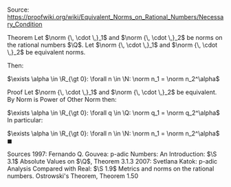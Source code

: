 # 

Source: https://proofwiki.org/wiki/Equivalent_Norms_on_Rational_Numbers/Necessary_Condition

Theorem
Let $\norm {\, \cdot \,}_1$ and $\norm {\, \cdot \,}_2$ be norms on the rational numbers $\Q$.
Let $\norm {\, \cdot \,}_1$ and $\norm {\, \cdot \,}_2$ be equivalent norms.

Then:

$\exists \alpha \in \R_{\gt 0}: \forall n \in \N: \norm n_1 = \norm n_2^\alpha$


Proof
Let $\norm {\, \cdot \,}_1$ and $\norm {\, \cdot \,}_2$ be equivalent.
By Norm is Power of Other Norm then:

$\exists \alpha \in \R_{\gt 0}: \forall q \in \Q: \norm q_1 = \norm q_2^\alpha$
In particular:

$\exists \alpha \in \R_{\gt 0}: \forall n \in \N: \norm n_1 = \norm n_2^\alpha$
$\blacksquare$


Sources
1997: Fernando Q. Gouvea: p-adic Numbers: An Introduction: $\S 3.1$ Absolute Values on $\Q$, Theorem $3.1.3$
2007: Svetlana Katok: p-adic Analysis Compared with Real: $\S 1.9$ Metrics and norms on the rational numbers. Ostrowski's Theorem, Theorem $1.50$




